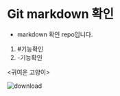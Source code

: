 # Git markdown 확인

- markdown 확인 repo입니다.
1. #기능확인
2. -기능확인

<귀여운 고양이>

![download](https://user-images.githubusercontent.com/65228530/125380164-b84fc080-e3cc-11eb-9ebb-94b243a85c6f.jpeg)
